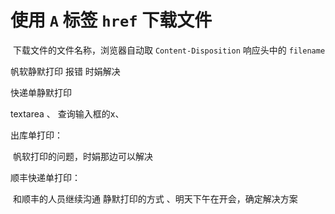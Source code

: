 # 使用 `A` 标签 `href` 下载文件

​	下载文件的文件名称，浏览器自动取 `Content-Disposition` 响应头中的 `filename`



帆软静默打印 报错 时娟解决

快递单静默打印



textarea 、 查询输入框的x、







出库单打印：	

​	帆软打印的问题，时娟那边可以解决

顺丰快递单打印：

​	和顺丰的人员继续沟通 静默打印的方式 、明天下午在开会，确定解决方案

